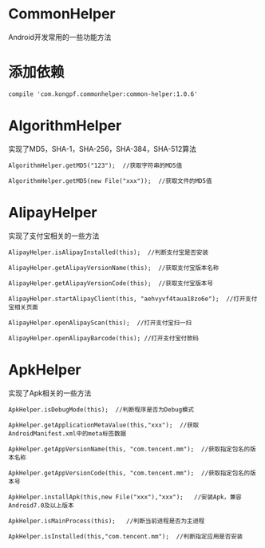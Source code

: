 # CommonHelper

Android开发常用的一些功能方法

# 添加依赖
```
compile 'com.kongpf.commonhelper:common-helper:1.0.6'
```

# AlgorithmHelper
实现了MD5，SHA-1，SHA-256，SHA-384，SHA-512算法
```
AlgorithmHelper.getMD5("123");  //获取字符串的MD5值  

AlgorithmHelper.getMD5(new File("xxx"));  //获取文件的MD5值

```
# AlipayHelper
实现了支付宝相关的一些方法
```
AlipayHelper.isAlipayInstalled(this);  //判断支付宝是否安装

AlipayHelper.getAlipayVersionName(this);  //获取支付宝版本名称

AlipayHelper.getAlipayVersionCode(this);  //获取支付宝版本号

AlipayHelper.startAlipayClient(this, "aehvyvf4taua18zo6e");  //打开支付宝相关页面

AlipayHelper.openAlipayScan(this);  //打开支付宝扫一扫

AlipayHelper.openAlipayBarcode(this); //打开支付宝付款码

```
# ApkHelper
实现了Apk相关的一些方法
```
ApkHelper.isDebugMode(this);  //判断程序是否为Debug模式

ApkHelper.getApplicationMetaValue(this,"xxx");  //获取AndroidManifest.xml中的meta标签数据

ApkHelper.getAppVersionName(this, "com.tencent.mm");  //获取指定包名的版本名称

ApkHelper.getAppVersionCode(this, "com.tencent.mm");  //获取指定包名的版本号

ApkHelper.installApk(this,new File("xxx"),"xxx");   //安装Apk，兼容Android7.0及以上版本

ApkHelper.isMainProcess(this);   //判断当前进程是否为主进程

ApkHelper.isInstalled(this,"com.tencent.mm");  //判断指定应用是否安装


```
